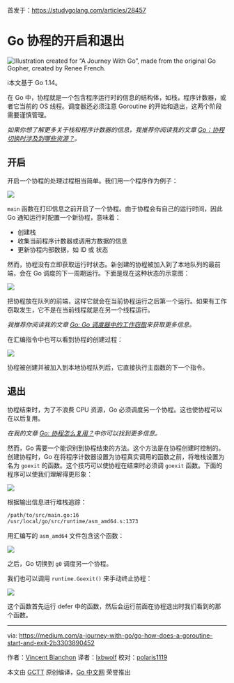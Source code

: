 首发于：https://studygolang.com/articles/28457

# Go 协程的开启和退出

![Illustration created for “A Journey With Go”, made from the original Go Gopher, created by Renee French.](https://raw.githubusercontent.com/studygolang/gctt-images2/master/20200401-Go-How-Does-a-Goroutine-Start-and-Exit/00.png)

ℹ️本文基于 Go 1.14。

在 Go 中，协程就是一个包含程序运行时的信息的结构体，如栈，程序计数器，或者它当前的 OS 线程。调度器还必须注意 Goroutine 的开始和退出，这两个阶段需要谨慎管理。

*如果你想了解更多关于栈和程序计数器的信息，我推荐你阅读我的文章 [Go：协程切换时涉及到哪些资源？](https://medium.com/a-journey-with-go/go-what-does-a-goroutine-switch-actually-involve-394c202dddb7)。*

## 开启

开启一个协程的处理过程相当简单。我们用一个程序作为例子：

![](https://raw.githubusercontent.com/studygolang/gctt-images2/master/20200401-Go-How-Does-a-Goroutine-Start-and-Exit/01.png)

`main` 函数在打印信息之前开启了一个协程。由于协程会有自己的运行时间，因此 Go 通知运行时配置一个新协程，意味着：

- 创建栈
- 收集当前程序计数器或调用方数据的信息
- 更新协程内部数据，如 ID 或 状态

然而，协程没有立即获取运行时状态。新创建的协程被加入到了本地队列的最前端，会在 Go 调度的下一周期运行。下面是现在这种状态的示意图：

![](https://raw.githubusercontent.com/studygolang/gctt-images2/master/20200401-Go-How-Does-a-Goroutine-Start-and-Exit/02.png)

把协程放在队列的前端，这样它就会在当前协程运行之后第一个运行。如果有工作窃取发生，它不是在当前线程就是在另一个线程运行。

*我推荐你阅读我的文章 [Go: Go 调度器中的工作窃取](https://medium.com/a-journey-with-go/go-work-stealing-in-go-scheduler-d439231be64d)来获取更多信息。*

在汇编指令中也可以看到协程的创建过程：

![](https://raw.githubusercontent.com/studygolang/gctt-images2/master/20200401-Go-How-Does-a-Goroutine-Start-and-Exit/03.png)

协程被创建并被加入到本地协程队列后，它直接执行主函数的下一个指令。

## 退出

协程结束时，为了不浪费 CPU 资源，Go 必须调度另一个协程。这也使协程可以在以后复用。

*在我的文章 [Go: 协程怎么复用？](https://medium.com/a-journey-with-go/go-how-does-go-recycle-goroutines-f047a79ab352)中你可以找到更多信息。*

然而，Go 需要一个能识别到协程结束的方法。这个方法是在协程创建时控制的。创建协程时，Go 在将程序计数器设置为协程真实调用的函数之前，将堆栈设置为名为 `goexit` 的函数。这个技巧可以使协程在结束时必须调 `goexit` 函数。下面的程序可以使我们理解得更形象：

![](https://raw.githubusercontent.com/studygolang/gctt-images2/master/20200401-Go-How-Does-a-Goroutine-Start-and-Exit/04.png)

根据输出信息进行堆栈追踪：

```bash
/path/to/src/main.go:16
/usr/local/go/src/runtime/asm_amd64.s:1373
```

用汇编写的 `asm_amd64` 文件包含这个函数：

![](https://raw.githubusercontent.com/studygolang/gctt-images2/master/20200401-Go-How-Does-a-Goroutine-Start-and-Exit/05.png)

之后，Go 切换到 `g0` 调度另一个协程。

我们也可以调用 `runtime.Goexit()` 来手动终止协程：

![](https://raw.githubusercontent.com/studygolang/gctt-images2/master/20200401-Go-How-Does-a-Goroutine-Start-and-Exit/06.png)

这个函数首先运行 defer 中的函数，然后会运行前面在协程退出时我们看到的那个函数。

---

via: https://medium.com/a-journey-with-go/go-how-does-a-goroutine-start-and-exit-2b3303890452

作者：[Vincent Blanchon](https://medium.com/@blanchon.vincent)
译者：[lxbwolf](https://github.com/lxbwolf)
校对：[polaris1119](https://github.com/polaris1119)

本文由 [GCTT](https://github.com/studygolang/GCTT) 原创编译，[Go 中文网](https://studygolang.com/) 荣誉推出
